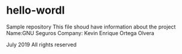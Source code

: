 # hello-wordl
Sample repository 
This file shoud have information about the project
Name:GNU Seguros
Company: Kevin Enrique Ortega Olvera

July 2019 All rights reserved
